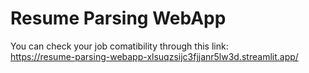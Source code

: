 # Resume Parsing WebApp

You can check your job comatibility through this link:  
https://resume-parsing-webapp-xlsuqzsijc3fjjanr5lw3d.streamlit.app/ 
